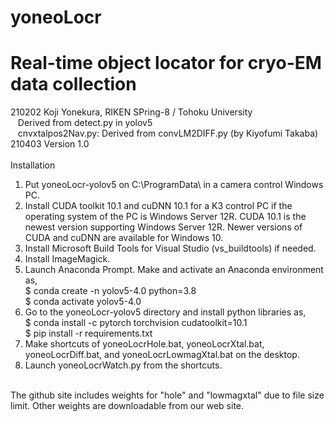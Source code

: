 # yoneoLocr
# Real-time object locator for cryo-EM data collection

210202 Koji Yonekura, RIKEN SPring-8 / Tohoku University<BR>
&nbsp;&nbsp;&nbsp;Derived from detect.py in yolov5<BR>
&nbsp;&nbsp;&nbsp;cnvxtalpos2Nav.py: Derived from convLM2DIFF.py (by Kiyofumi Takaba)<BR>
210403 Version 1.0<BR><BR>
Installation<BR>
1. Put yoneoLocr-yolov5 on C:\ProgramData\ in a camera control Windows PC.
2. Install CUDA toolkit 10.1 and cuDNN 10.1 for a K3 control PC if the operating system of the PC is Windows Server 12R.  CUDA 10.1 is the newest version supporting Windows Server 12R. Newer versions of CUDA and cuDNN are available for Windows 10.
3. Install Microsoft Build Tools for Visual Studio (vs_buildtools) if needed.
4. Install ImageMagick.
5. Launch Anaconda Prompt. Make and activate an Anaconda environment as,<BR>
 $ conda create -n yolov5-4.0 python=3.8<BR>
 $ conda activate yolov5-4.0<BR>
6. Go to the yoneoLocr-yolov5 directory and install python libraries as,<BR>
 $ conda install -c pytorch torchvision cudatoolkit=10.1<BR> 
 $ pip install -r requirements.txt<BR>
7. Make shortcuts of yoneoLocrHole.bat, yoneoLocrXtal.bat, yoneoLocrDiff.bat, and yoneoLocrLowmagXtal.bat on the desktop.
8. Launch yoneoLocrWatch.py from the shortcuts.
<BR>
The github site includes weights for "hole" and "lowmagxtal" due to file size limit. Other weights are downloadable from our web site.
